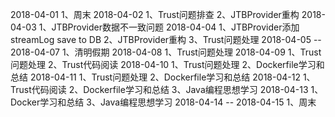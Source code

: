 2018-04-01
1、周末
2018-04-02
1、Trust问题排查
2、JTBProvider重构
2018-04-03
1、JTBProvider数据不一致问题
2018-04-04
1、JTBProvider添加streamLog save to DB
2、JTBProvider重构
3、Trust问题处理
2018-04-05 -- 2018-04-07
1、清明假期
2018-04-08
1、Trust问题处理
2018-04-09
1、Trust问题处理
2、Trust代码阅读
2018-04-10
1、Trust问题处理
2、Dockerfile学习和总结
2018-04-11
1、Trust问题处理
2、Dockerfile学习和总结
2018-04-12
1、Trust代码阅读
2、Dockerfile学习和总结
3、Java编程思想学习
2018-04-13
1、Docker学习和总结
3、Java编程思想学习
2018-04-14 -- 2018-04-15
1、周末